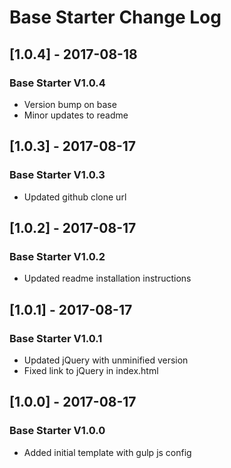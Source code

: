 # Base Starter Change Log


## [1.0.4] - 2017-08-18
### Base Starter V1.0.4
- Version bump on base
- Minor updates to readme

## [1.0.3] - 2017-08-17
### Base Starter V1.0.3
- Updated github clone url


## [1.0.2] - 2017-08-17
### Base Starter V1.0.2
- Updated readme installation instructions


## [1.0.1] - 2017-08-17
### Base Starter V1.0.1
- Updated jQuery with unminified version
- Fixed link to jQuery in index.html


## [1.0.0] - 2017-08-17
### Base Starter V1.0.0
- Added initial template with gulp js config